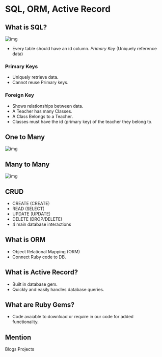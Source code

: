 # SQL, ORM, Active Record


## What is SQL?
![img](https://i1.wp.com/jackworthen.com/wp-content/uploads/2018/05/temp_tables_physical_table_output.png?w=653&ssl=1)

- Every table should have an id column. *Primary Key* (Uniquely reference data)
### Primary  Keys
- Uniquely retrieve data.
- Cannot reuse Primary keys.

### Foreign Key
- Shows relationships between data. 
- A Teacher has many Classes. 
- A Class Belongs to a Teacher. 
- Classes must have the id (primary key) of the teacher they belong to.
## One to Many
![img](https://www.ntu.edu.sg/home/ehchua/programming/sql/images/ManyToOne.png)


## Many to Many
![img](https://www.ntu.edu.sg/home/ehchua/programming/sql/images/ManyToMany.png)


## CRUD
- CREATE (CREATE)
- READ (SELECT)
- UPDATE (UPDATE)
- DELETE (DROP/DELETE)
- 4 main database interactions

## What is ORM
- Object Relational Mapping (ORM)
- Connect Ruby code to DB.

## What is Active Record?
- Built in database gem.
- Quickly and easily handles database queries.

## What are Ruby Gems?
- Code avaiable to download or require in our code for added functionality. 

## Mention
Blogs
Projects